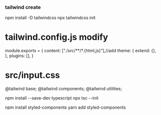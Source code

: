 <!-- @format -->

<!-- tailwind create -->

### tailwind create

npm install -D tailwindcss
npx tailwindcss init

# tailwind.config.js modify

module.exports = {
content: ["./src/**/*.{html,js}"],//add
theme: {
extend: {},
},
plugins: [],
}

# src/input.css

@tailwind base;
@tailwind components;
@tailwind utilities;

<!-- typescript add -->

npm install --save-dev typescript
npx tsc --init


<!-- install styled-component -->
npm install styled-components
yarn add styled-components
